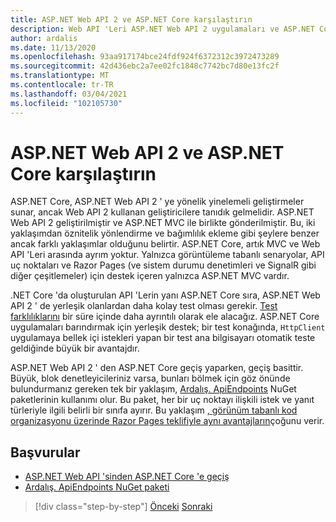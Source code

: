 ```yaml
---
title: ASP.NET Web API 2 ve ASP.NET Core karşılaştırın
description: Web API 'Leri ASP.NET Web API 2 uygulamaları ve ASP.NET Core uygulamalar arasında farklılık gösterir?
author: ardalis
ms.date: 11/13/2020
ms.openlocfilehash: 93aa917174bce24fdf924f6372312c3972473289
ms.sourcegitcommit: 42d436ebc2a7ee02fc1848c7742bc7d80e13fc2f
ms.translationtype: MT
ms.contentlocale: tr-TR
ms.lasthandoff: 03/04/2021
ms.locfileid: "102105730"
---
```

# <a name="compare-aspnet-web-api-2-and-aspnet-core"></a>ASP.NET Web API 2 ve ASP.NET Core karşılaştırın

ASP.NET Core, ASP.NET Web API 2 ' ye yönelik yinelemeli geliştirmeler sunar, ancak Web API 2 kullanan geliştiricilere tanıdık gelmelidir. ASP.NET Web API 2 geliştirilmiştir ve ASP.NET MVC ile birlikte gönderilmiştir. Bu, iki yaklaşımdan öznitelik yönlendirme ve bağımlılık ekleme gibi şeylere benzer ancak farklı yaklaşımlar olduğunu belirtir. ASP.NET Core, artık MVC ve Web API 'Leri arasında ayrım yoktur. Yalnızca görüntüleme tabanlı senaryolar, API uç noktaları ve Razor Pages (ve sistem durumu denetimleri ve SignalR gibi diğer çeşitlemeler) için destek içeren yalnızca ASP.NET MVC vardır.

.NET Core 'da oluşturulan API 'Lerin yanı ASP.NET Core sıra, ASP.NET Web API 2 ' de yerleşik olanlardan daha kolay test olması gerekir. [Test farklılıklarını](testing-differences.md) bir süre içinde daha ayrıntılı olarak ele alacağız. ASP.NET Core uygulamaları barındırmak için yerleşik destek; bir test konağında, `HttpClient` uygulamaya bellek içi istekleri yapan bir test ana bilgisayarı otomatik teste geldiğinde büyük bir avantajdır.

ASP.NET Web API 2 ' den ASP.NET Core geçiş yaparken, geçiş basittir. Büyük, blok denetleyicileriniz varsa, bunları bölmek için göz önünde bulundurmanız gereken tek bir yaklaşım, [Ardalış. ApiEndpoints](https://www.nuget.org/packages/Ardalis.ApiEndpoints/) NuGet paketlerinin kullanımı olur. Bu paket, her bir uç noktayı ilişkili istek ve yanıt türleriyle ilgili belirli bir sınıfa ayırır. Bu yaklaşım [, görünüm tabanlı kod organizasyonu üzerinde Razor Pages teklifiyle aynı avantajların](comparing-razor-pages-aspnet-mvc.md)çoğunu verir.

## <a name="references"></a>Başvurular

- [ASP.NET Web API 'sinden ASP.NET Core 'e geçiş](/aspnet/core/migration/webapi)
- [Ardalış. ApiEndpoints NuGet paketi](https://www.nuget.org/packages/Ardalis.ApiEndpoints/)

>[!div class="step-by-step"]
>[Önceki](comparing-razor-pages-aspnet-mvc.md) 
> [Sonraki](authentication-differences.md)
